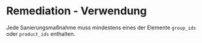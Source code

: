 # Remediation - Verwendung

Jede Sanierungsmaßnahme muss mindestens eines der Elemente `group_ids` oder `product_ids` enthalten.
